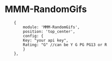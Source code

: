 # MMM-RandomGifs

        {
            module: 'MMM-RandomGifs',
            position: 'top_center',
            config: { 
            Key: "your api key",
            Rating: "G" //can be Y G PG PG13 or R
            }
        },    

